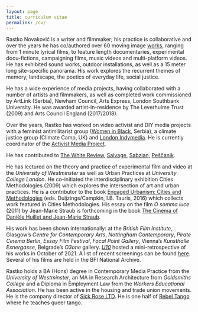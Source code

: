 ```yaml
---
layout: page
title: curriculum vitae
permalink: /cv/
---
```


Rastko Novaković is a writer and filmmaker; his practice is collaborative and over the years he has co/authored over 60 moving image [works](https://www.rastko.co.uk/all_works/), ranging from 1 minute lyrical films, to feature length documentaries, experimental docu-fictions, campaigning films, music videos and multi-platform videos. He has exhibited sound works, outdoor installations, as well as a 15 meter long site-specific panorama. His work explores the recurrent themes of memory, landscape, the poetics of everyday life, social justice.  

He has a wide experience of media projects, having collaborated with a number of artists and filmmakers, as well as completed work commissioned by ArtLink (Serbia), Newham Council, Arts Express, London Southbank University. He was awarded artist-in-residence by The Leverhulme Trust (2009) and Arts Council England (2017/2018).  

Over the years, Rastko has worked on video activist and DIY media projects with a feminist antimilitarist group ([Women in Black](http://zeneucrnom.org/index.php?lang=en), Serbia), a climate justice group (Climate Camp, UK) and [London Indymedia](https://imc.maydayrooms.org/). He is currently coordinator of the [Activist Media Project](https://amp.0x2620.org/).  

He has contributed to [The White Review](https://www.thewhitereview.org/), [Salvage](https://salvage.zone/), [Sabzian](https://sabzian.be/prisma/prisma-51), [Peščanik](https://pescanik.net/).  

He has lectured on the theory and practice of experimental film and video at the _University of Westminster_ as well as Urban Practices at _University College London_. He co-initiated the interdisciplinary exhibition Cities Methodologies (2009) which explores the intersection of art and urban practices. He is a contributor to the book [Engaged Urbanism: Cities and Methodologies](https://www.bloomsbury.com/uk/engaged-urbanism-9781784534592/) (eds. Duijzings/Campkin, I.B. Tauris, 2016) which collects work featured in Cities Methodologies. His essay on the film _O somma luce_ (2011) by Jean-Marie Straub is forthcoming in the book [The Cinema of Danièle Huillet and Jean-Marie Straub](http://www.mhra.org.uk/publications/mi-14).   

His work has been shown internationally: at the _British Film Institute_, Glasgow’s _Centre for Contemporary Arts_, _Nottingham Contemporary_, _Pirate Cinema Berlin_, _Essay Film Festival_, _Focal Point Gallery_, Vienna’s _Kunsthalle Exnergasse_, Belgrade’s _O3one_ gallery. [_U10_](http://u10.rs/2021/landscapes-with-a-guilty-conscience/) hosted a mini-retrospective of his works in October of 2021. A list of recent screenings can be found [here](https://www.rastko.co.uk/screenings/). Several of his films are held in the BFI National Archive.  

Rastko holds a BA (Hons) degree in Contemporary Media Practice from the _University of Westminster_, an MA in Research Architecture from _Goldsmiths College_ and a Diploma in Employment Law from the _Workers Educational Association_. He has been active in the housing and trade union movements. He is the company director of [Sick Rose LTD](http://sickrose.co.uk/). He is one half of [Rebel Tango](https://www.rastko.co.uk/rebeltango/) where he teaches queer tango.

